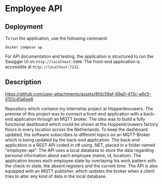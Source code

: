 # Employee API

## Deployment

To run the application, use the following command:

```
docker compose up
```

For API documentation and testing, the application is structured to run the Swagger UI on `http://localhost:5000`.
The front-end application is accessible at `http://localhost:7212`.


## Description

https://github.com/user-attachments/assets/8fdc59af-69a0-413c-a6c5-0151c41a6ee8

Repository which contains my internship project at Hoppenbrouwers. The premise of this project was to connect a front-end application with a back-end application through an MQTT broker. The idea was to build a fully functional dashboard which could be shown at the Hoppenbrouwers factory floors in every location across the Netherlands. To keep the dashboard updated, the software subscribes to different topics on an MQTT-Broker which is being updated by the back-end application. The back-end application is a REST API coded in c# using .NET, placed in a folder named "employee-api". The API uses a local database to store the data regarding personal information about each employee (name, id, location). The application knows each employee state by overlaying his work pattern with the check-in state, the absent registers and the current time. The API is also equipped with an MQTT publisher, which updates the broker when a client tries to alter any kind of data in the local database.
